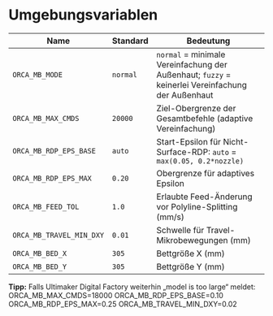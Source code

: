 
# Umgebungsvariablen

| Name                     | Standard | Bedeutung |
|--------------------------|----------|-----------|
| `ORCA_MB_MODE`           | `normal` | `normal` = minimale Vereinfachung der Außenhaut; `fuzzy` = keinerlei Vereinfachung der Außenhaut |
| `ORCA_MB_MAX_CMDS`       | `20000`  | Ziel-Obergrenze der Gesamtbefehle (adaptive Vereinfachung) |
| `ORCA_MB_RDP_EPS_BASE`   | `auto`   | Start-Epsilon für Nicht-Surface-RDP: `auto` = `max(0.05, 0.2*nozzle)` |
| `ORCA_MB_RDP_EPS_MAX`    | `0.20`   | Obergrenze für adaptives Epsilon |
| `ORCA_MB_FEED_TOL`       | `1.0`    | Erlaubte Feed-Änderung vor Polyline-Splitting (mm/s) |
| `ORCA_MB_TRAVEL_MIN_DXY` | `0.01`   | Schwelle für Travel-Mikrobewegungen (mm) |
| `ORCA_MB_BED_X`          | `305`    | Bettgröße X (mm) |
| `ORCA_MB_BED_Y`          | `305`    | Bettgröße Y (mm) |

**Tipp:** Falls Ultimaker Digital Factory weiterhin „model is too large“ meldet:
ORCA_MB_MAX_CMDS=18000 ORCA_MB_RDP_EPS_BASE=0.10 ORCA_MB_RDP_EPS_MAX=0.25 ORCA_MB_TRAVEL_MIN_DXY=0.02
